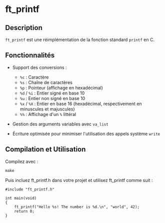# ft_printf

## Description

`ft_printf` est une réimplémentation de la fonction standard `printf` en C. 

## Fonctionnalités

- Support des conversions :
  - `%c` : Caractère
  - `%s` : Chaîne de caractères
  - `%p` : Pointeur (affichage en hexadécimal)
  - `%d` / `%i` : Entier signé en base 10
  - `%u` : Entier non signé en base 10
  - `%x` / `%X` : Entier en base 16 (hexadécimal, respectivement en minuscules et majuscules)
  - `%%` : Affichage d'un `%` littéral

- Gestion des arguments variables avec `va_list`
- Écriture optimisée pour minimiser l'utilisation des appels système `write`

## Compilation et Utilisation

Compilez avec :

```s
make
```
Puis incluez ft_printf.h dans votre projet et utilisez ft_printf comme suit :
```
#include "ft_printf.h"

int main(void)
{
    ft_printf("Hello %s! The number is %d.\n", "world", 42);
    return 0;
}
```
